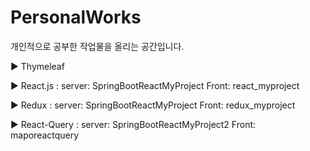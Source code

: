 # PersonalWorks

개인적으로 공부한 작업물을 올리는 공간입니다.


▶ Thymeleaf

▶ React.js : 
            server: SpringBootReactMyProject
            Front: react_myproject

▶ Redux : 
            server: SpringBootReactMyProject
            Front: redux_myproject

▶ React-Query : 
            server: SpringBootReactMyProject2
            Front: maporeactquery
